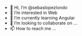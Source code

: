 - 👋 Hi, I’m @sebaslopezlondo
- 👀 I’m interested in Web
- 🌱 I’m currently learning Angular
- 💞️ I’m looking to collaborate on ...
- 📫 How to reach me ...

<!---
sebaslopezlondo/sebaslopezlondo is a ✨ special ✨ repository because its `README.md` (this file) appears on your GitHub profile.
You can click the Preview link to take a look at your changes.
--->
